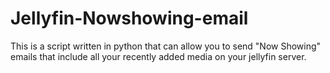 # Jellyfin-Nowshowing-email
This is a script written in python that can allow you to send "Now Showing" emails that include all your recently added media on your jellyfin server.

